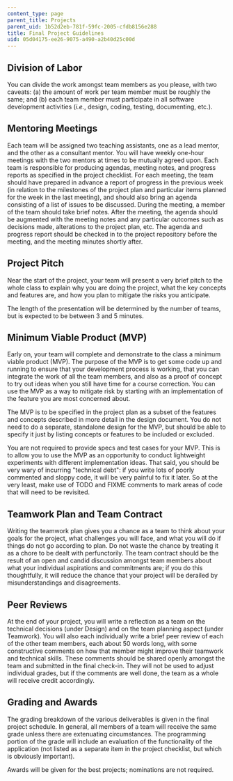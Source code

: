 ```yaml
---
content_type: page
parent_title: Projects
parent_uid: 1b52d2eb-781f-59fc-2005-cfdb8156e288
title: Final Project Guidelines
uid: 05d04175-ee26-9075-a490-a2b40d25c00d
---
```


Division of Labor
-----------------

You can divide the work amongst team members as you please, with two caveats: (a) the amount of work per team member must be roughly the same; and (b) each team member must participate in all software development activities (_i.e._, design, coding, testing, documenting, etc.).

Mentoring Meetings
------------------

Each team will be assigned two teaching assistants, one as a lead mentor, and the other as a consultant mentor. You will have weekly one-hour meetings with the two mentors at times to be mutually agreed upon. Each team is responsible for producing agendas, meeting notes, and progress reports as specified in the project checklist. For each meeting, the team should have prepared in advance a report of progress in the previous week (in relation to the milestones of the project plan and particular items planned for the week in the last meeting), and should also bring an agenda consisting of a list of issues to be discussed. During the meeting, a member of the team should take brief notes. After the meeting, the agenda should be augmented with the meeting notes and any particular outcomes such as decisions made, alterations to the project plan, etc. The agenda and progress report should be checked in to the project repository before the meeting, and the meeting minutes shortly after.

Project Pitch
-------------

Near the start of the project, your team will present a very brief pitch to the whole class to explain why you are doing the project, what the key concepts and features are, and how you plan to mitigate the risks you anticipate.

The length of the presentation will be determined by the number of teams, but is expected to be between 3 and 5 minutes.

Minimum Viable Product (MVP)
----------------------------

Early on, your team will complete and demonstrate to the class a minimum viable product (MVP). The purpose of the MVP is to get some code up and running to ensure that your development process is working, that you can integrate the work of all the team members, and also as a proof of concept to try out ideas when you still have time for a course correction. You can use the MVP as a way to mitigate risk by starting with an implementation of the feature you are most concerned about.

The MVP is to be specified in the project plan as a subset of the features and concepts described in more detail in the design document. You do not need to do a separate, standalone design for the MVP, but should be able to specify it just by listing concepts or features to be included or excluded.

You are not required to provide specs and test cases for your MVP. This is to allow you to use the MVP as an opportunity to conduct lightweight experiments with different implementation ideas. That said, you should be very wary of incurring "technical debt": if you write lots of poorly commented and sloppy code, it will be very painful to fix it later. So at the very least, make use of TODO and FIXME comments to mark areas of code that will need to be revisited.

Teamwork Plan and Team Contract
-------------------------------

Writing the teamwork plan gives you a chance as a team to think about your goals for the project, what challenges you will face, and what you will do if things do not go according to plan. Do not waste the chance by treating it as a chore to be dealt with perfunctorily. The team contract should be the result of an open and candid discussion amongst team members about what your individual aspirations and commitments are; if you do this thoughtfully, it will reduce the chance that your project will be derailed by misunderstandings and disagreements.

Peer Reviews
------------

At the end of your project, you will write a reflection as a team on the technical decisions (under Design) and on the team planning aspect (under Teamwork). You will also each individually write a brief peer review of each of the other team members, each about 50 words long, with some constructive comments on how that member might improve their teamwork and technical skills. These comments should be shared openly amongst the team and submitted in the final check-in. They will not be used to adjust individual grades, but if the comments are well done, the team as a whole will receive credit accordingly.

Grading and Awards
------------------

The grading breakdown of the various deliverables is given in the final project schedule. In general, all members of a team will receive the same grade unless there are extenuating circumstances. The programming portion of the grade will include an evaluation of the functionality of the application (not listed as a separate item in the project checklist, but which is obviously important).

Awards will be given for the best projects; nominations are not required.